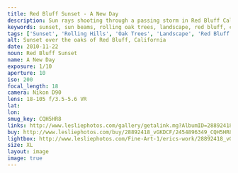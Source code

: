 ```yaml
---
title: Red Bluff Sunset - A New Day
description: Sun rays shooting through a passing storm in Red Bluff California.
keywords: sunset, sun beams, rolling oak trees, landscape, red bluff, california
tags: ['Sunset', 'Rolling Hills', 'Oak Trees', 'Landscape', 'Red Bluff', 'California']
alt: Sunset over the oaks of Red Bluff, California
date: 2010-11-22
noun: Red Bluff Sunset
name: A New Day
exposure: 1/10
aperture: 10
iso: 200
focal_length: 18
camera: Nikon D90
lens: 18-105 f/3.5-5.6 VR
lat: 
lon: 
smug_key: CQH5HR8
links: http://www.lesliephotos.com/gallery/getalink.mg?AlbumID=28892418&AlbumKey=vGKDCF&ImageID=2454896349&ImageKey=CQH5HR8&how=forum&Page=1
buy: http://www.lesliephotos.com/buy/28892418_vGKDCF/2454896349_CQH5HR8/
lightbox: http://www.lesliephotos.com/Fine-Art-1/erics-work/28892418_vGKDCF#!i=2454896349&k=CQH5HR8&lb=1&s=A
size: XL
layout: image
image: true
---
```

